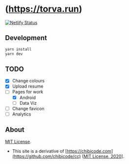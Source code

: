 # (https://torva.run)

[![Netlify Status](https://api.netlify.com/api/v1/badges/706869b9-0649-4aed-88fa-f0fb749c8c40/deploy-status)](https://app.netlify.com/sites/torvarun/deploys)

## Development

```bash
yarn install
yarn dev
```

## TODO

- [X] Change colours
- [X] Upload resume
- [ ] Pages for work
  - [X] Android
  - [ ] Data Viz
- [ ] Change favicon
- [ ] Analytics

## About

[MIT License](license-code.md).

- This site is a derivative of [https://chibicode.com](https://github.com/chibicode/cc) ([MIT License, 2020](https://github.com/chibicode/cc/blob/master/license-code.md)].
